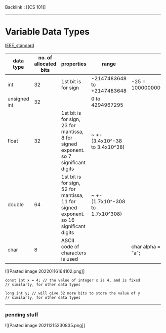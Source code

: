 Backlink : [[CS 101]]

---

# Variable Data Types

[IEEE_standard](https://www.geeksforgeeks.org/ieee-standard-754-floating-point-numbers/)

| data type    | no. of allocated bits | properties                                                                             | range                           | example                                |
| ------------ | --------------------- | -------------------------------------------------------------------------------------- | ------------------------------- | -------------------------------------- |
| int          | 32                    | 1st bit is for sign                                                                    | -2147483648 to +2147483648      | -25 = 10000000000000000000000000011001 |
| unsigned int | 32                    |                                                                                        | 0 to 4294967295                 |                                        |
| float        | 32                    | 1st bit is for sign, 23 for mantissa, 8 for signed exponent. so 7 significant digits   | ~ +-(3.4x10^-38 to 3.4x10^38)   |                                        |
| double       | 64                    | 1st bit is for sign, 52 for mantissa, 11 for signed exponent. so 16 significant digits | ~ +-(1.7x10^-308 to 1.7x10^308) |                                        |
| char         | 8                     | ASCII code of characters is used                                                       |                                 | char alpha = 97; // same as char alpha = "a";                                       |

![[Pasted image 20220116164102.png]]

```
const int x = 4; // the value of integer x is 4, and is fixed
// similarly, for other data types

long int y; // will give 32 more bits to store the value of y
// similarly, for other data types
```

---
### pending stuff
![[Pasted image 20211215230835.png]]
